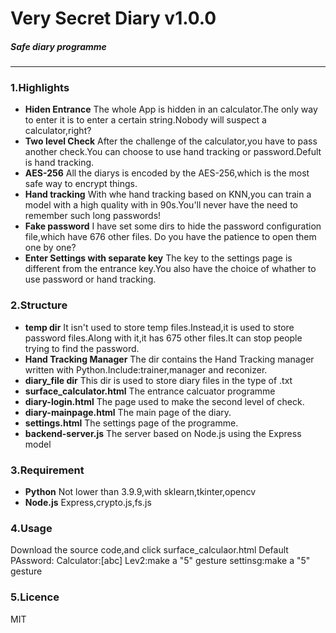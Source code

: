 # Very Secret Diary v1.0.0
##### Safe diary programme
***
### 1.Highlights
- **Hiden Entrance** The whole App is hidden in an calculator.The only way to enter it is to enter a certain string.Nobody will suspect a calculator,right?
- **Two level Check** After the challenge of the calculator,you have to pass another check.You can choose to use hand tracking or password.Defult is hand tracking.
- **AES-256** All the diarys is encoded by the AES-256,which is the most safe way to encrypt things.
- **Hand tracking** With whe hand tracking based on KNN,you can train a model with a high quality with in 90s.You'll never have the need to remember such long passwords!
- **Fake password** I have set some dirs to hide the password configuration file,which have 676 other files. Do you have the patience to open them one by one?
- **Enter Settings with separate key** The key to the settings page is different from the entrance key.You also have the choice of whather to use password or hand tracking.
### 2.Structure
- **temp dir** It isn't used to store temp files.Instead,it is used to store password files.Along with it,it has 675 other files.It can stop people trying to find the password.
- **Hand Tracking Manager** The dir contains the Hand Tracking manager written with Python.Include:trainer,manager and reconizer.
- **diary_file dir** This dir is used to store diary files in the type of .txt
- **surface_calculator.html** The entrance calcuator programme
- **diary-login.html** The page used to make the second level of check.
- **diary-mainpage.html** The main page of the diary.
- **settings.html** The settings page of the programme.
- **backend-server.js** The server based on Node.js using the Express model

### 3.Requirement
- **Python** Not lower than 3.9.9,with sklearn,tkinter,opencv
- **Node.js** Express,crypto.js,fs.js

### 4.Usage
Download the source code,and click surface_calculaor.html
Default PAssword:
Calculator:[abc]
Lev2:make a "5" gesture
settinsg:make a "5" gesture

### 5.Licence
MIT